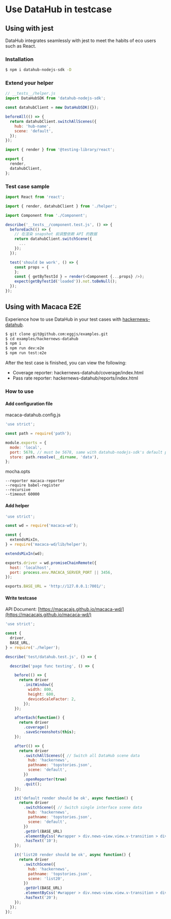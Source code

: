 # Use DataHub in testcase

## Using with jest

DataHub integrates seamlessly with jest to meet the habits of eco users such as React.

### Installation

```bash
$ npm i datahub-nodejs-sdk -D
```

### Extend your helper

```javascript
// __tests__/helper.js
import DataHubSDK from 'datahub-nodejs-sdk';

const datahubClient = new DataHubSDK({});

beforeAll(() => {
  return datahubClient.switchAllScenes({
    hub: 'hub-name',
    scene: 'default',
  });
});

import { render } from '@testing-library/react';

export {
  render,
  datahubClient,
};
```

### Test case sample

```javascript
import React from 'react';

import { render, datahubClient } from './helper';

import Component from './Component';

describe('__tests__/component.test.js', () => {
  beforeEach(() => {
    // 在渲染 snapshot 前调整依赖 API 的数据
    return datahubClient.switchScene({
      ...
    });
  });

  test('should be work', () => {
    const props = {
    };
    const { getByTestId } = render(<Component {...props} />);
    expect(getByTestId('loaded')).not.toBeNull();
  });
});
```

## Using with Macaca E2E

Experience how to use DataHub in your test cases with [hackernews-datahub](https://github.com/eggjs/examples/tree/master/hackernews-datahub).

```bash
$ git clone git@github.com:eggjs/examples.git
$ cd examples/hackernews-datahub
$ npm i
$ npm run dev:e2e
$ npm run test:e2e
```

After the test case is finished, you can view the following:

- Coverage reporter: hackernews-datahub/coverage/index.html
- Pass rate reporter: hackernews-datahub/reports/index.html

### How to use

#### Add configuration file

macaca-datahub.config.js

```javascript
'use strict';

const path = require('path');

module.exports = {
  mode: 'local',
  port: 5678, // must be 5678, same with datahub-nodejs-sdk's default port
  store: path.resolve(__dirname, 'data'),
};
```

mocha.opts

```
--reporter macaca-reporter
--require babel-register
--recursive
--timeout 60000
```

#### Add helper

```javascript
'use strict';

const wd = require('macaca-wd');

const {
  extendsMixIn,
} = require('macaca-wd/lib/helper');

extendsMixIn(wd);

exports.driver = wd.promiseChainRemote({
  host: 'localhost',
  port: process.env.MACACA_SERVER_PORT || 3456,
});

exports.BASE_URL = 'http://127.0.0.1:7001/';
```

#### Write testcase

API Document: [https://macacajs.github.io/macaca-wd/](https://macacajs.github.io/macaca-wd/)

```javascript
'use strict';

const {
  driver,
  BASE_URL,
} = require('./helper');

describe('test/datahub.test.js', () => {

  describe('page func testing', () => {

    before(() => {
      return driver
        .initWindow({
          width: 800,
          height: 600,
          deviceScaleFactor: 2,
        });
    });

    afterEach(function() {
      return driver
        .coverage()
        .saveScreenshots(this);
    });

    after(() => {
      return driver
        .switchAllScenes({ // Switch all DataHub scene data
          hub: 'hackernews',
          pathname: 'topstories.json',
          scene: 'default',
        })
        .openReporter(true)
        .quit();
    });

    it('default render should be ok', async function() {
      return driver
        .switchScene({ // Switch single interface scene data
          hub: 'hackernews',
          pathname: 'topstories.json',
          scene: 'default',
        })
        .getUrl(BASE_URL)
        .elementByCss('#wrapper > div.news-view.view.v-transition > div:nth-child(10) > span')
        .hasText('10');
    });

    it('list20 render should be ok', async function() {
      return driver
        .switchScene({
          hub: 'hackernews',
          pathname: 'topstories.json',
          scene: 'list20',
        })
        .getUrl(BASE_URL)
        .elementByCss('#wrapper > div.news-view.view.v-transition > div:nth-child(20) > span')
        .hasText('20');
    });
  });
});
```
